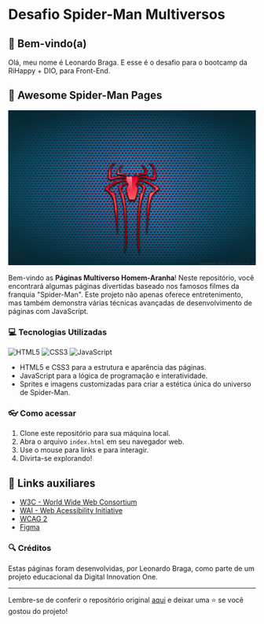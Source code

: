 # Desafio Spider-Man Multiversos

## 👋 Bem-vindo(a)
Olá, meu nome é Leonardo Braga. E esse é o desafio para o bootcamp da RiHappy + DIO, para Front-End.

## 🎉 Awesome Spider-Man Pages

![Homem-Aranha](assets/images/readme/wallaper___amazing_spider_man_2_back__movie__logo_by_kalangozilla_d73z1pw.jpg)


Bem-vindo as **Páginas Multiverso Homem-Aranha**! Neste repositório, você encontrará algumas páginas divertidas baseado nos famosos filmes da franquia "Spider-Man". Este projeto não apenas oferece entretenimento, mas também demonstra várias técnicas avançadas de desenvolvimento de páginas com JavaScript.

### 💻 Tecnologias Utilizadas

![HTML5](https://img.shields.io/badge/html5-%23E34F26.svg?style=for-the-badge&logo=html5&logoColor=white) ![CSS3](https://img.shields.io/badge/css3-%231572B6.svg?style=for-the-badge&logo=css3&logoColor=white) ![JavaScript](https://img.shields.io/badge/javascript-%23323330.svg?style=for-the-badge&logo=javascript&logoColor=%23F7DF1E)


- HTML5 e CSS3 para a estrutura e aparência das páginas.
- JavaScript para a lógica de programação e interatividade.
- Sprites e imagens customizadas para criar a estética única do universo de Spider-Man.

### 👓 Como acessar

1. Clone este repositório para sua máquina local.
2. Abra o arquivo `index.html` em seu navegador web.
3. Use o mouse para links e para interagir.
4. Divirta-se explorando!

## 🔗 Links auxiliares

- [W3C - World Wide Web Consortium](http://w3c.org)
- [WAI - Web Acessibility Initiative](https://www.w3.org/WAI/)
- [WCAG 2](https://www.w3.org/WAI/WCAG21/quickref/) 
- [Figma](https://www.figma.com/design/GjvdE0uob68X6pEHqw2pY8/Multiverse-Spider-Man?node-id=1-17&node-type=canvas&t=hEA8E8uyeO8Lw6No-0) 

### 🔍 Créditos

Estas páginas foram desenvolvidas, por Leonardo Braga, como parte de um projeto educacional da Digital Innovation One.

---

Lembre-se de conferir o repositório original [aqui](https://github.com/Vegildo/dio-pages-spiderman-multiversos) e deixar uma ⭐️ se você gostou do projeto!


